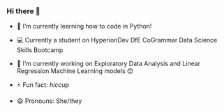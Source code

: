 ### Hi there 👋

<!--
**michaelaserieux24/michaelaserieux24** is a ✨ _special_ ✨ repository because its `README.md` (this file) appears on your GitHub profile.
How to contact me 
Who am I collaborating with 
I am looking for help with 
[To DO]
Other projects: 


-->

- 🌱 I’m currently learning how to code in Python!
- 💻 Currently a student on HyperionDev DfE CoGrammar Data Science Skills Bootcamp
  
- 🔭 I’m currently working on Exploratory Data Analysis and Linear Regression Machine Learning models 😊
- ⚡ Fun fact: *hiccup*

  
- 😄 Pronouns: She/they 
